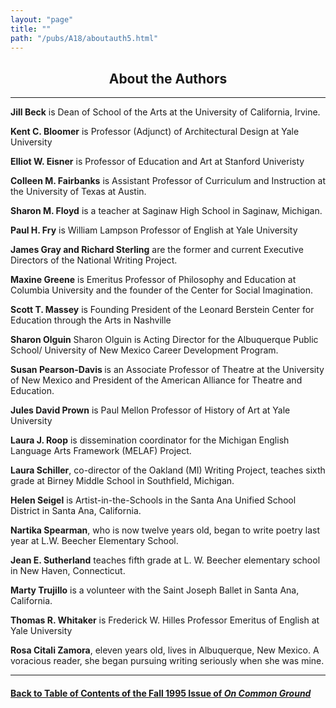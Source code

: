 ```yaml
---
layout: "page"
title: ""
path: "/pubs/A18/aboutauth5.html"
---
```

<main>
<center><h2>About the Authors
</h2></center>
<hr/>
<b>Jill Beck</b> is Dean of School of the Arts at the University of
California, Irvine.
<p>
<b>Kent C. Bloomer</b> is Professor (Adjunct) of Architectural Design at
Yale University
</p><p>
<b>Elliot W. Eisner</b> is Professor of Education and Art at Stanford
Univeristy
</p><p>
<b>Colleen M. Fairbanks</b> is Assistant Professor of Curriculum and
Instruction at the University of Texas at Austin.
</p><p>
<b> Sharon M. Floyd</b> is a teacher at Saginaw High School in Saginaw,
Michigan.
</p><p>
<b>Paul H. Fry</b> is William Lampson Professor of English at Yale
University
</p><p>
<b> James Gray and Richard Sterling</b> are the former and current
Executive Directors of the National Writing Project.
</p><p>
<b>Maxine Greene</b> is Emeritus Professor of Philosophy and Education at
Columbia University and the founder of the Center for Social Imagination.
</p><p>
<b>Scott T. Massey</b> is Founding President of the Leonard Berstein
Center
for Education through the Arts in Nashville
</p><p>
<b>Sharon Olguin</b> Sharon Olguin is Acting Director for the Albuquerque
Public School/ University of New Mexico Career Development Program.
</p><p>
<b>Susan Pearson-Davis </b> is an Associate Professor of Theatre at the
University of New Mexico and President of the American Alliance for
Theatre and Education.
</p><p>
<b>Jules David Prown</b> is Paul Mellon Professor of History of Art at
Yale University
</p><p>
<b>Laura J. Roop</b> is dissemination coordinator for the Michigan English
Language Arts Framework (MELAF) Project.
</p><p>
<b> Laura Schiller</b>, co-director of
the Oakland (MI) Writing Project, teaches sixth grade at Birney Middle
School in Southfield, Michigan.
</p><p>
<b>Helen Seigel</b> is Artist-in-the-Schools in the Santa Ana Unified
School District in Santa Ana, California.
</p><p>
<b> Nartika Spearman</b>, who is now twelve years old, began to write
poetry last year at L.W. Beecher Elementary School.
</p><p>
<b>Jean E. Sutherland</b> teaches fifth grade at L. W. Beecher elementary
school in New Haven, Connecticut.
</p><p>
<b>Marty Trujillo</b> is a volunteer with the Saint Joseph Ballet in Santa
Ana, California.
</p><p>
<b>Thomas R. Whitaker</b> is Frederick W. Hilles Professor Emeritus of
English at Yale University
</p><p>
<b>Rosa Citali Zamora</b>, eleven years old, lives in Albuquerque, New
Mexico. A voracious reader, she began pursuing writing seriously when she
was mine.
</p><hr/>
<h4><a href="/pubs/A18/">Back to
Table of Contents of the Fall 1995 Issue of <i>On Common
Ground</i></a>
</h4>
</main>
